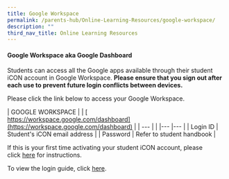 ```yaml
---
title: Google Workspace
permalink: /parents-hub/Online-Learning-Resources/google-workspace/
description: ""
third_nav_title: Online Learning Resources
---
```

#### Google Workspace aka Google Dashboard

Students can access all the Google apps available through their student iCON account in Google Workspace. **Please ensure that you sign out after each use to prevent future login conflicts between devices.**  
  
Please click the link below to access your Google Workspace.

| GOOGLE WORKSPACE 	| | [  
https://workspace.google.com/dashboard](https://workspace.google.com/dashboard) |
| --- | 	|
|---	|---	|
| Login ID 	| Student's iCON email address 	|
| Password 	| Refer to student handbook 	|

If this is your first time activating your student iCON account, please click [here](/files/gd1.pdf) for instructions.  
  
To view the login guide, click [here](/files/gd2.pdf).